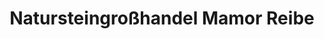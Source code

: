 ---
title: "Natursteingroßhandel Mamor Reibe"
url: /bad-sulza/natursteingrosshandel-mamor-reibe/
shop: Großhandel
---